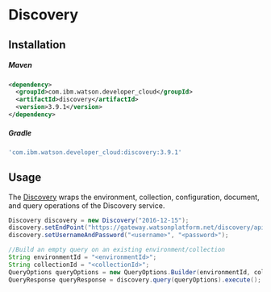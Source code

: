 # Discovery

## Installation

##### Maven
```xml
<dependency>
  <groupId>com.ibm.watson.developer_cloud</groupId>
  <artifactId>discovery</artifactId>
  <version>3.9.1</version>
</dependency>
```

##### Gradle
```gradle
'com.ibm.watson.developer_cloud:discovery:3.9.1'
```

## Usage
The [Discovery][discovery] wraps the environment, collection, configuration, document, and query operations of the Discovery service.

```java
Discovery discovery = new Discovery("2016-12-15");
discovery.setEndPoint("https://gateway.watsonplatform.net/discovery/api/");
discovery.setUsernameAndPassword("<username>", "<password>");

//Build an empty query on an existing environment/collection
String environmentId = "<environmentId>";
String collectionId = "<collectionId>";
QueryOptions queryOptions = new QueryOptions.Builder(environmentId, collectionId).build();
QueryResponse queryResponse = discovery.query(queryOptions).execute();
```

[discovery]: http://www.ibm.com/watson/developercloud/doc/discovery/
